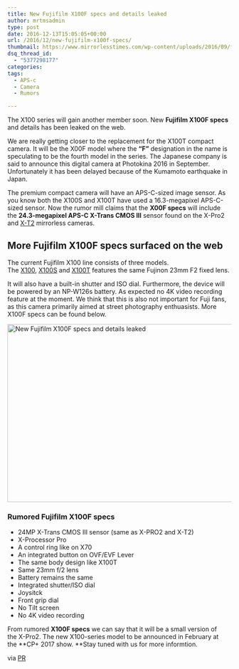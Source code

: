 ```yaml
---
title: New Fujifilm X100F specs and details leaked
author: mrtmsadmin
type: post
date: 2016-12-13T15:05:05+00:00
url: /2016/12/new-fujifilm-x100f-specs/
thumbnail: https://www.mirrorlesstimes.com/wp-content/uploads/2016/09/fujifilm-x100f-rumors.jpg
dsq_thread_id:
  - "5377298177"
categories:
tags:
  - APS-c
  - Camera
  - Rumors

---
```

The X100 series will gain another member soon. New **Fujifilm X100F specs** and details has been leaked on the web.

We are really getting closer to the replacement for the X100T compact camera. It will be the X00F model where the **“F”** designation in the name is speculating to be the fourth model in the series. The Japanese company is said to announce this digital camera at Photokina 2016 in September. Unfortunately it has been delayed because of the Kumamoto earthquake in Japan.

The premium compact camera will have an APS-C-sized image sensor. As you know both the X100S and X100T have used a 16.3-megapixel APS-C-sized sensor. Now the rumor mill claims that the **X00F specs** will include the **24.3-megapixel APS-C X-Trans CMOS III** sensor found on the X-Pro2 and [X-T2][1] mirrorless cameras.<!--more-->

## More Fujifilm X100F specs surfaced on the web

The current Fujifilm X100 line consists of three models. The <a href="http://amzn.to/2csTjX8" target="_blank">X100</a>, <a href="http://amzn.to/2bE7Xd4" target="_blank">X100S</a> and <a href="http://amzn.to/2bVjJA8" target="_blank">X100T</a> features the same Fujinon 23mm F2 fixed lens.

It will also have a built-in shutter and ISO dial. Furthermore, the device will be powered by an NP-W126s battery. As expected no 4K video recording feature at the moment. We think that this is also not important for Fuji fans, as this camera primarily aimed at street photography enthuasists. More X100F specs can be found below.

[<img class="aligncenter wp-image-778 size-full" title="New Fujifilm X100F specs and details leaked" src="https://i0.wp.com/www.mirrorlesstimes.com/wp-content/uploads/2016/12/fujifilm-x100f-specs.jpg?resize=600%2C400&#038;ssl=1" alt="New Fujifilm X100F specs and details leaked" width="600" height="400" srcset="https://i0.wp.com/www.mirrorlesstimes.com/wp-content/uploads/2016/12/fujifilm-x100f-specs.jpg?w=900&ssl=1 900w, https://i0.wp.com/www.mirrorlesstimes.com/wp-content/uploads/2016/12/fujifilm-x100f-specs.jpg?resize=300%2C200&ssl=1 300w, https://i0.wp.com/www.mirrorlesstimes.com/wp-content/uploads/2016/12/fujifilm-x100f-specs.jpg?resize=768%2C512&ssl=1 768w, https://i0.wp.com/www.mirrorlesstimes.com/wp-content/uploads/2016/12/fujifilm-x100f-specs.jpg?resize=180%2C120&ssl=1 180w, https://i0.wp.com/www.mirrorlesstimes.com/wp-content/uploads/2016/12/fujifilm-x100f-specs.jpg?resize=75%2C50&ssl=1 75w, https://i0.wp.com/www.mirrorlesstimes.com/wp-content/uploads/2016/12/fujifilm-x100f-specs.jpg?resize=700%2C467&ssl=1 700w" sizes="(max-width: 600px) 100vw, 600px" data-recalc-dims="1" />][2]

### Rumored Fujifilm X100F specs

  * 24MP X-Trans CMOS III sensor (same as X-PRO2 and X-T2)
  * X-Processor Pro
  * A control ring like on X70
  * An integrated button on OVF/EVF Lever
  * The same body design like X100T
  * Same 23mm f/2 lens
  * Battery remains the same
  * Integrated shutter/ISO dial
  * Joysitck
  * Front grip dial
  * No Tilt screen
  * No 4K video recording

From rumored **X100F specs** we can say that it will be a small version of the X-Pro2. The new X100-series model to be announced in February at the **CP+ 2017 show. **Stay tuned with us for more informtion.

via <a title="" href="http://photorumors.com/2016/12/11/fuji-x100f-camera-rumors-recap/" target="_blank" rel="external nofollow">PR</a>

 [1]: https://www.mirrorlesstimes.com/2016/07/fujifilm-x-t2/
 [2]: https://i0.wp.com/www.mirrorlesstimes.com/wp-content/uploads/2016/12/fujifilm-x100f-specs.jpg?ssl=1